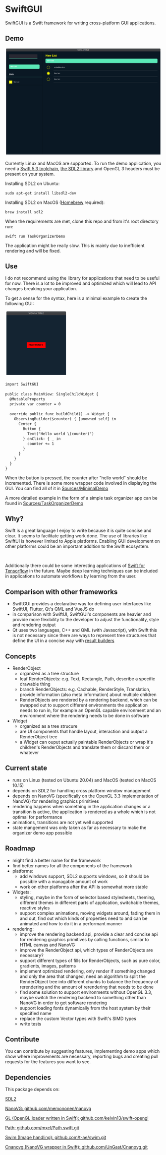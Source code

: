 # SwiftGUI

SwiftGUI is a Swift framework for writing cross-platform GUI applications.

## Demo

<img alt="screenshot of demo app" src="Docs/demo.png?raw=true"/>

Currently Linux and MacOS are supported. To run the demo application, you need a [Swift 5.3 toolchain](https://swift.org/download/#releases), [the SDL2 library](https://wiki.libsdl.org/Installation) and OpenGL 3 headers must be present on your system.

Installing SDL2 on Ubuntu:

    sudo apt-get install libsdl2-dev

Installing SDL2 on MacOS ([Homebrew](https://brew.sh/) required):

    brew install sdl2 

When the requirements are met, clone this repo and from it's root directory run:
 
    swift run TaskOrganizerDemo

The application might be really slow. This is mainly due to inefficient rendering and will be fixed.

## Use

I do not recommend using the library for applications that need to be useful for now. There is a lot to be improved and optimized which will lead to API changes breaking your application.

To get a sense for the syntax, here is a minimal example to create the following GUI:

<img alt="screenshot of minimal demo app" src="Docs/minimal_demo.png?raw=true" width="200"/>

    import SwiftGUI

    public class MainView: SingleChildWidget {
      @MutableProperty
      private var counter = 0

      override public func buildChild() -> Widget {
        ObservingBuilder($counter) { [unowned self] in
          Center {
            Button {
              Text("Hello world \(counter)")
            } onClick: { _ in
              counter += 1
            }
          }
        }
      }
    }

When the button is pressed, the counter after "hello world" should be incremented.
There is some more wrapper code involved in displaying the GUI. You can find all of it in [Sources/MinimalDemo](Sources/MinimalDemo)

A more detailed example in the form of a simple task organizer app can be found in [Sources/TaskOrganizerDemo](Sources/TaskOrganizerDemo)

## Why?

Swift is a great language I enjoy to write because it is quite concise and clear. It seems to facilitate getting work done. The use of libraries like SwiftUI is however limited to Apple platforms. Enabling GUI development on other platforms could be an important addition to the Swift ecosystem.

<br>

Additionally there could be some interesting applications of [Swift for Tensorflow](https://github.com/tensorflow/swift) in the future. Maybe deep learning techniques can be included in applications to automate workflows by learning from the user.

## Comparison with other frameworks

- SwiftGUI provides a declarative way for defining user interfaces like SwiftUI, Flutter, Qt's QML and VueJS do
- in comparison with SwiftUI, SwiftGUI's components are heavier and provide more flexibility to the developer to adjust the functionality, style and rendering output
- Qt uses two languages, C++ and QML (with Javascript), with Swift this is not necessary since there are ways to represent tree structures that define the UI in a concise way with [result builders](https://github.com/apple/swift-evolution/blob/main/proposals/0289-result-builders.md)

## Concepts

- RenderObject
  - organized as a tree structure
  - leaf RenderObjects: e.g. Text, Rectangle, Path, describe a specific drawable thing
  - branch RenderObjects: e.g. Cachable, RenderStyle, Translation, provide information (also meta information) about multiple children
  - RenderObjects are rendered by a rendering backend, which can be swapped out to support different environments the application needs to run in, for example an OpenGL capable environment and an environment where the rendering needs to be done in software
- Widget
  - organized as a tree strucure
  - are UI components that handle layout, interaction and output a RenderObject tree
  - a Widget can ouput actually paintable RenderObjects or wrap it's children's RenderObjects and translate them or discard them or whatever

## Current state

- runs on Linux (tested on Ubuntu 20.04) and MacOS (tested on MacOS 10.15)
- depends on SDL2 for handling cross platform window management
- depends on NanoVG (specifically on the OpenGL 3.3 implementation of NanoVG) for rendering graphics primitives
- rendering happens when something in the application changes or a transition is active, the application is rendered as a whole which is not optimal for performance
- animations, transitions are not yet well supported
- state mangement was only taken as far as necessary to make the organizer demo app possible

## Roadmap

- might find a better name for the framework
- find better names for all the components of the framework
- platforms:
  - add windows support, SDL2 supports windows, so it should be possible with a managable amount of work
  - work on other platforms after the API is somewhat more stable
- Widgets:
  - styling, maybe in the form of selector based stylesheets, theming, different themes in different parts of application, switchable themes, reactive styles
  - support complex animations, moving widgets around, fading them in and out, find out which kinds of properties need to and can be animated and how to do it in a performant manner
- rendering:
  - improve the rendering backend api, provide a clear and concise api for rendering graphics primitives by calling functions, similar to HTML canvas and NanoVG
  - improve the RenderObject api, which types of RenderObjects are necessary?
  - support different types of fills for RenderObjects, such as pure color, gradients, images, patterns
  - implement optimized rendering, only render if something changed and only the area that changed, need an algorithm to split the RenderObject tree into different chunks to balance the frequency of rerendering and the amount of rerendering that needs to be done
  - find some solution to support environments without OpenGL 3.3, maybe switch the rendering backend to something other than NanoVG in order to get software rendering
  - support loading fonts dynamically from the host system by their specified name
  - replace the custom Vector types with Swift's SIMD types
  - write tests

## Contribute

You can contribute by suggesting features, implementing demo apps which show where improvements are necessary, reporting bugs and creating pull requests for the features you want to see.

## Dependencies

This package depends on:

[SDL2](https://www.libsdl.org/index.php)

[NanoVG: github.com/memononen/nanovg](https://github.com/memononen/nanovg)

[GL (OpenGL loader written in Swift): github.com/kelvin13/swift-opengl](https://github.com/kelvin13/swift-opengl)

[Path: github.com/mxcl/Path.swift.git](https://github.com/mxcl/Path.swift.git)

[Swim (Image handling): github.com/t-ae/swim.git](https://github.com/t-ae/swim.git)

[Cnanovg (NanoVG wrapper in Swift): github.com/UnGast/Cnanovg.git](https://github.com/UnGast/Cnanovg.git)